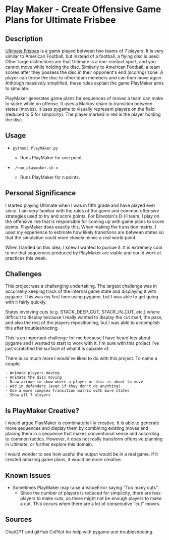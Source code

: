 # Play Maker - Create Offensive Game Plans for Ultimate Frisbee

## Description

[Ultimate Frisbee](https://en.wikipedia.org/wiki/Ultimate_frisbee) is a game played between two teams of 7 players. It is very similar to American Football, but instead of a football, a flying disc is used. Other large distinctions are that Ultimate is a non-contact sport, and you cannot move while holding the disc. Similarly to American Football, a team scores after they possess the disc in their opponent's end (scoring) zone. A player can throw the disc to other team members and can then move again. Although massively simplified, these rules explain the game PlayMaker aims to simulate.

PlayMaker generates game plans for sequences of moves a team can make to score while on offense. It uses a Markov chain to transition between states (moves). It uses pygame to visually represent players on the field (reduced to 5 for simplicity). The player marked in red is the player holding the disc.

## Usage

- `python3 PlayMaker.py`

  - Runs PlayMaker for one point.

- `./run_playmaker.sh n`
  - Runs PlayMaker for n points.

## Personal Significance

I started playing Ultimate when I was in fifth grade and have played ever since. I am very familiar with the rules of the game and common offensive strategies used to try and score points. For Bowdoin's D-III team, I play on the offensive line that is responsible for coming up with game plans to score points. PlayMaker does exactly this. When making the transition matrix, I used my experience to estimate how likely transitions are between states so that the simulation could more closely mimic a real world point.

When I landed on this idea, I knew I wanted to pursue it. It is extremely cool to me that sequences produced by PlayMaker are viable and could work at practices this week.

## Challenges

This project was a challenging undertaking. The largest challenge was in accurately keeping track of the internal game state and displaying it with pygame. This was my first time using pygame, but I was able to get going with it fairly quickly.

States involving cuts (e.g. STACK_DEEP_CUT, STACK_IN_CUT, etc.) where difficult to display because I really wanted to display the cut itself, the pass, and also the rest of the players repositioning, but I was able to accomplish this after troubleshooting.

This is an important challenge for me because I have heard lots about pygame and I wanted to start to work with it. I'm sure with this project I've just scratched the surface of what it is capable of.

There is so much more I would've liked to do with this project. To name a couple:

    - Animate players moving
    - Animate the disc moving
    - Draw arrows to show where a player or disc is about to move
    - Add in defenders (even if they don't do anything)
    - Use a more complex transition matrix with more states
    - Show all 7 players

## Is PlayMaker Creative?

I would argue PlayMaker is combinatorial-ly creative. It is able to generate move sequences and display them by combining existing moves and placing them in a sequence that makes conventional sense and according to common tactics. However, it does not really transform offensive planning in Ultimate, or further explore this domain.

I would wonder to see how useful the output would be in a real game. If it created amazing game plans, it would be more creative.

## Known Issues

- Sometimes PlayMaker may raise a ValueError saying "Too many cuts".
  - Since the number of players is reduced for simplicity, there are less players to make cuts, so there might not be enough players to make a cut. This occurs when there are a lot of consecutive "cut" moves.

## Sources

ChatGPT and gitHub CoPilot for help with pygame and troubleshooting.
